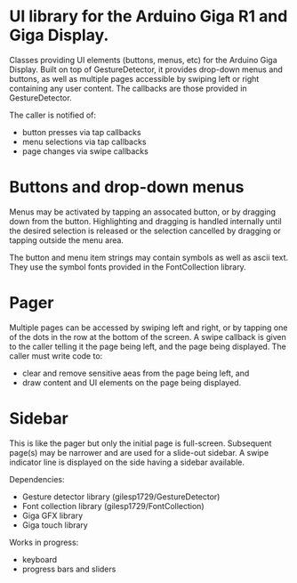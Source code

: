 # UI library for the Arduino Giga R1 and Giga Display.

Classes providing UI elements (buttons, menus, etc) for the Arduino Giga Display.
Built on top of GestureDetector, it provides drop-down menus and buttons, as well
as multiple pages accessible by swiping left or right containing any user content.
The callbacks are those provided in GestureDetector.

The caller is notified of:
- button presses via tap callbacks
- menu selections via tap callbacks
- page changes via swipe callbacks

# Buttons and drop-down menus
Menus may be activated by tapping an assocated button, or by dragging down from the button.
Highlighting and dragging is handled internally until the desired selection is released
or the selection cancelled by dragging or tapping outside the menu area.

The button and menu item strings may contain symbols as well as ascii text. They use the
symbol fonts provided in the FontCollection library.

# Pager
Multiple pages can be accessed by swiping left and right, or by tapping one of the dots
in the row at the bottom of the screen. A swipe callback is given to the caller telling it 
the page being left, and the page being displayed. The caller must write code to:
- clear and remove sensitive aeas from the page being left, and
- draw content and UI elements on the page being displayed.

# Sidebar
This is like the pager but only the initial page is full-screen. Subsequent page(s) may
be narrower and are used for a slide-out sidebar. A swipe indicator line is displayed on the
side having a sidebar available.

Dependencies:
- Gesture detector library (gilesp1729/GestureDetector)
- Font collection library (gilesp1729/FontCollection)
- Giga GFX library
- Giga touch library

Works in progress:
- keyboard
- progress bars and sliders
